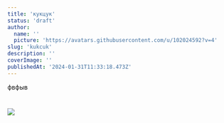 ```yaml
---
title: 'кукцук'
status: 'draft'
author:
  name: ''
  picture: 'https://avatars.githubusercontent.com/u/102024592?v=4'
slug: 'kukcuk'
description: ''
coverImage: ''
publishedAt: '2024-01-31T11:33:18.473Z'
---
```


фвфыв

# 

![](/images/photo_2023-07-21_16-45-26-cxMj.jpg)